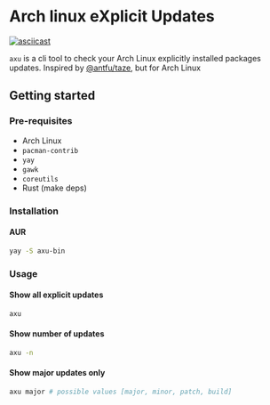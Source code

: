 # Arch linux eXplicit Updates

[![asciicast](https://asciinema.org/a/614481.svg)](https://asciinema.org/a/614481)

`axu` is a cli tool to check your Arch Linux explicitly installed packages updates. Inspired by [@antfu/taze](https://github.com/antfu/taze), but for Arch Linux

## Getting started

### Pre-requisites

- Arch Linux
- `pacman-contrib`
- `yay`
- `gawk`
- `coreutils`
- Rust (make deps)

### Installation

#### AUR

```bash
yay -S axu-bin
```

### Usage

#### Show all explicit updates

```bash
axu
```

#### Show number of updates

```bash
axu -n
```

#### Show major updates only

```bash
axu major # possible values [major, minor, patch, build]
```
